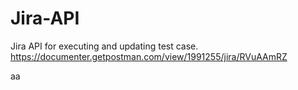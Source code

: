 # Jira-API
Jira API for executing and updating test case. 
https://documenter.getpostman.com/view/1991255/jira/RVuAAmRZ

aa
